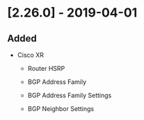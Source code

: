 # [2.26.0] - 2019-04-01

## Added

* Cisco XR

  * Router HSRP
  
  * BGP Address Family

  * BGP Address Family Settings
  
  * BGP Neighbor Settings
